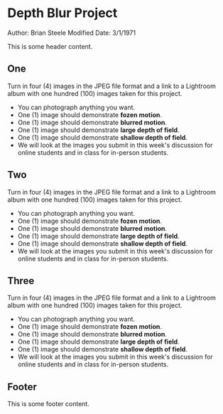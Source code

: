 # Depth Blur Project

Author: Brian Steele
Modified Date: 3/1/1971

This is some header content.

## One

Turn in four (4) images in the JPEG file format and a link to a Lightroom album with one hundred (100) images taken for this project.

- You can photograph anything you want.
- One (1) image should demonstrate **fozen motion**.
- One (1) image should demonstrate **blurred motion**.
- One (1) image should demonstrate **large depth of field**.
- One (1) image should demonstrate **shallow depth of field**.
- We will look at the images you submit in this week's discussion for online students and in class for in-person students.

## Two

Turn in four (4) images in the JPEG file format and a link to a Lightroom album with one hundred (100) images taken for this project.

- You can photograph anything you want.
- One (1) image should demonstrate **fozen motion**.
- One (1) image should demonstrate **blurred motion**.
- One (1) image should demonstrate **large depth of field**.
- One (1) image should demonstrate **shallow depth of field**.
- We will look at the images you submit in this week's discussion for online students and in class for in-person students.

## Three

Turn in four (4) images in the JPEG file format and a link to a Lightroom album with one hundred (100) images taken for this project.

- You can photograph anything you want.
- One (1) image should demonstrate **fozen motion**.
- One (1) image should demonstrate **blurred motion**.
- One (1) image should demonstrate **large depth of field**.
- One (1) image should demonstrate **shallow depth of field**.
- We will look at the images you submit in this week's discussion for online students and in class for in-person students.

## Footer

This is some footer content.
